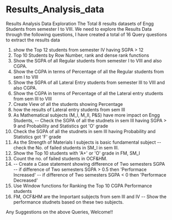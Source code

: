 # Results_Analysis_data

Results Analysis Data Exploration
The Total 8 results datasets of Engg Students from semester I to VIII.
We need to explore the Results Data through the following questions,
I have created a total of 16 Query questions to extract the results data
1. show the Top 12 students from semester IV having SGPA > 12
2. Top 10 Students by Row Number, rank and dense rank functions
3. Show the SGPA of all Regular students from semester I to VIII and also CGPA.
4. Show the CGPA in terms of Percentage of all the Regular students from sem I to VIII
5. Show the SGPA of all Lateral Entry students from semester III to VIII and also CGPA.
6. Show the CGPA in terms of Percentage of all the Lateral entry students from sem III to VIII
7. Create View of all the students showing Percentage 
8. how the results of Lateral entry students from sem III 
9. As Mathematical subjects (M_I, M_II, P&S) have more impact on Engg Students,
-- Check the SGPA of all the studnets in sem III having SGPA > 9 and Probability and Statistics got 'O' grade   
10. Check the SGPA of all the studnets in sem III having Probability and Statistics got 'F' grade   
11. As the Strength of Materials I subjects is basic fundamental subject
 -- check the No. of failed students in SM_I in sem III.
12. Show the Top 10 students with 'A+' or 'O' grade in FM, SM_I
13. Count the no. of failed students in OCF&HM.
14. -- Create a Case statement showing difference of Two semesters SGPA 
-- if difference of Two semesters SGPA > 0.5 then 'Performace Increased' 
-- if difference of Two semesters SGPA < 0 then 'Performace Decreased' 
15. Use Window functions for Ranking the Top 10 CGPA Performance students
16. FM, OCF&HM are the Important subjects from sem III and IV
-- Show the performance studnets based on these two subjects.


Any Suggestions on the above Queries, Welcome!!
